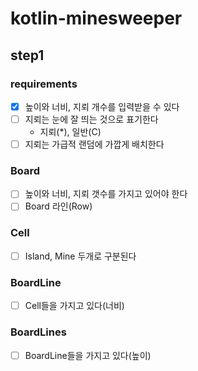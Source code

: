 # kotlin-minesweeper

## step1

### requirements

- [x] 높이와 너비, 지뢰 개수를 입력받을 수 있다
- [ ] 지뢰는 눈에 잘 띄는 것으로 표기한다
    - 지뢰(*), 일반(C)
- [ ] 지뢰는 가급적 랜덤에 가깝게 배치한다

### Board

- [ ] 높이와 너비, 지뢰 갯수를 가지고 있어야 한다
- [ ] Board 라인(Row)

### Cell

- [ ] Island, Mine 두개로 구분된다

### BoardLine

- [ ] Cell들을 가지고 있다(너비)

### BoardLines

- [ ] BoardLine들을 가지고 있다(높이)

